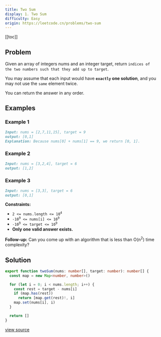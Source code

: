 ```yaml
---
title: Two Sum
display: 1. Two Sum
difficulty: Easy
origin: https://leetcode.cn/problems/two-sum
---
```


[[toc]]

## Problem

Given an array of integers nums and an integer target, return `indices of the two numbers such that they add up to target`.

You may assume that each input would have **`exactly` one solution**, and you may not use the `same` element twice.

You can return the answer in any order.

## Examples

### Example 1

```md
Input: nums = [2,7,11,15], target = 9
output: [0,1]
Explanation: Because nums[0] + nums[1] == 9, we return [0, 1].
```

### Example 2

```md
Input: nums = [3,2,4], target = 6
output: [1,2]
```

### Example 3

```md
Input: nums = [3,3], target = 6
output: [0,1]
```

**Constraints:**

- <code>2 <= nums.length <= 10<sup>4</sup></code>
- <code>-10<sup>9</sup> <= nums[i] <= 10<sup>9</sup></code>
- <code>-10<sup>9</sup> <= target <= 10<sup>9</sup></code>
- **Only one valid answer exists.**

**Follow-up:** Can you come up with an algorithm that is less than O(n<sup>2</sup>) time complexity?

## Solution

```ts
export function twoSum(nums: number[], target: number): number[] {
  const map = new Map<number, number>()

  for (let i = 0; i < nums.length; i++) {
    const rest = target - nums[i]
    if (map.has(rest))
      return [map.get(rest)!, i]
    map.set(nums[i], i)
  }

  return []
}
```

[view source](https://leetcode.cn/problems/two-sum)

